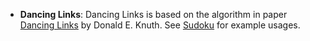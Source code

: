 - **Dancing Links**: Dancing Links is based on the algorithm in paper [Dancing
  Links](https://arxiv.org/pdf/cs/0011047.pdf) by Donald E. Knuth.  See
  [Sudoku](../../cmd/sudoku/main.c) for example usages.

